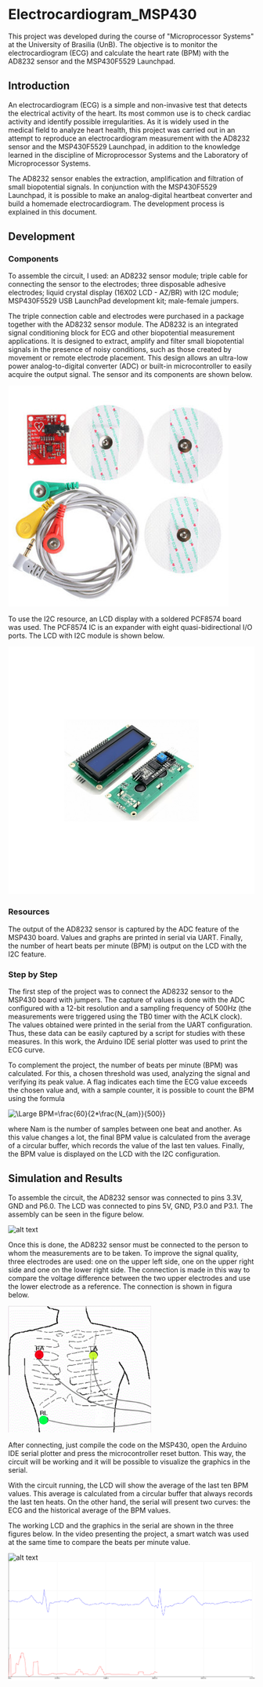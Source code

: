 # Electrocardiogram_MSP430
This project was developed during the course of "Microprocessor Systems" at the University of Brasilia (UnB). The objective is to monitor the electrocardiogram (ECG) and calculate the heart rate (BPM) with the AD8232 sensor and the MSP430F5529 Launchpad.

## Introduction
An electrocardiogram (ECG) is a simple and non-invasive test that detects the electrical activity of the heart. Its most common use is to check cardiac activity and identify possible irregularities. As it is widely used in the medical field to analyze heart health, this project was carried out in an attempt to reproduce an electrocardiogram measurement with the AD8232 sensor and the MSP430F5529 Launchpad, in addition to the knowledge learned in the discipline of Microprocessor Systems and the Laboratory of Microprocessor Systems.

The AD8232 sensor enables the extraction, amplification and filtration of small biopotential signals. In conjunction with the MSP430F5529 Launchpad, it is possible to make an analog-digital heartbeat converter and build a homemade electrocardiogram. The development process is explained in this document.

## Development
### Components
To assemble the circuit, I used: an AD8232 sensor module; triple cable for connecting the sensor to the electrodes; three disposable adhesive electrodes; liquid crystal display (16X02 LCD - AZ/BR) with I2C module; MSP430F5529 USB LaunchPad development kit; male-female jumpers.

The triple connection cable and electrodes were purchased in a package together with the AD8232 sensor module. The AD8232 is an integrated signal conditioning block for ECG and other biopotential measurement applications. It is designed to extract, amplify and filter small biopotential signals in the presence of noisy conditions, such as those created by movement or remote electrode placement. This design allows an ultra-low power analog-to-digital converter (ADC) or built-in microcontroller to easily acquire the output signal. The sensor and its components are shown below.

![alt text](https://github.com/NataliaBackhaus/Electrocardiogram_MSP430/blob/main/images/AD8232.jpg?raw=true)


To use the I2C resource, an LCD display with a soldered PCF8574 board was used. The PCF8574 IC is an expander with eight quasi-bidirectional I/O ports. The LCD with I2C module is shown below.

![alt text](https://github.com/NataliaBackhaus/Electrocardiogram_MSP430/blob/main/images/lcd_i2c.jpg?raw=true)

### Resources
The output of the AD8232 sensor is captured by the ADC feature of the MSP430 board. Values ​​and graphs are printed in serial via UART. Finally, the number of heart beats per minute (BPM) is output on the LCD with the I2C feature.

### Step by Step
The first step of the project was to connect the AD8232 sensor to the MSP430 board with jumpers. The capture of values ​​is done with the ADC configured with a 12-bit resolution and a sampling frequency of 500Hz (the measurements were triggered using the TB0 timer with the ACLK clock). The values ​​obtained were printed in the serial from the UART configuration. Thus, these data can be easily captured by a script for studies with these measures. In this work, the Arduino IDE serial plotter was used to print the ECG curve.

To complement the project, the number of beats per minute (BPM) was calculated. For this, a chosen threshold was used, analyzing the signal and verifying its peak value. A flag indicates each time the ECG value exceeds the chosen value and, with a sample counter, it is possible to count the BPM using the formula

![\Large BPM=\frac{60}{2*\frac{N_{am}}{500}}](https://latex.codecogs.com/svg.latex?BPM=\frac{60}{2*\frac{N_{am}}{500}})



where Nam is the number of samples between one beat and another. As this value changes a lot, the final BPM value is calculated from the average of a circular buffer, which records the value of the last ten values. Finally, the BPM value is displayed on the LCD with the I2C configuration.

## Simulation and Results
To assemble the circuit, the AD8232 sensor was connected to pins 3.3V, GND and P6.0. The LCD was connected to pins 5V, GND, P3.0 and P3.1. The assembly can be seen in the figure below.

![alt text](https://github.com/NataliaBackhaus/Electrocardiogram_MSP430/blob/main/images/assembly.jpg?raw=true)

Once this is done, the AD8232 sensor must be connected to the person to whom the measurements are to be taken. To improve the signal quality, three electrodes are used: one on the upper left side, one on the upper right side and one on the lower right side. The connection is made in this way to compare the voltage difference between the two upper electrodes and use the lower electrode as a reference. The connection is shown in figura below.

![alt text](https://github.com/NataliaBackhaus/Electrocardiogram_MSP430/blob/main/images/connection.png?raw=true)

After connecting, just compile the code on the MSP430, open the Arduino IDE serial plotter and press the microcontroller reset button. This way, the circuit will be working and it will be possible to visualize the graphics in the serial.

With the circuit running, the LCD will show the average of the last ten BPM values. This average is calculated from a circular buffer that always records the last ten heats. On the other hand, the serial will present two curves: the ECG and the historical average of the BPM values.

The working LCD and the graphics in the serial are shown in the three figures below. In the video presenting the project, a smart watch was used at the same time to compare the beats per minute value.

![alt text](https://github.com/NataliaBackhaus/Electrocardiogram_MSP430/blob/main/images/working_LCD.jpg?raw=true)
![alt text](https://github.com/NataliaBackhaus/Electrocardiogram_MSP430/blob/main/images/graph.png?raw=true)